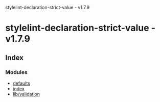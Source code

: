 stylelint-declaration-strict-value - v1.7.9

# stylelint-declaration-strict-value - v1.7.9

## Index

### Modules

* [defaults](modules/defaults.md)
* [index](modules/index.md)
* [lib/validation](modules/lib_validation.md)

